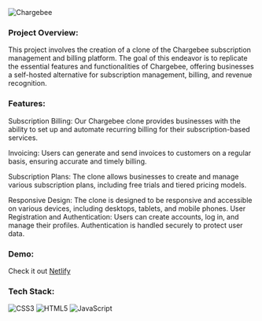<img  alt="Chargebee" src="https://i.pinimg.com/originals/f5/98/7f/f5987f01f12c0547cb3cc11a279f13dc.png">

<h3 align="left">Project Overview:</h3>
This project involves the creation of a clone of the Chargebee subscription management and billing platform. The goal of this endeavor is to replicate the essential features and functionalities of Chargebee, offering businesses a self-hosted alternative for subscription management, billing, and revenue recognition.


<h3 align="left">Features:</h3>

Subscription Billing: Our Chargebee clone provides businesses with the ability to set up and automate recurring billing for their subscription-based services.

Invoicing: Users can generate and send invoices to customers on a regular basis, ensuring accurate and timely billing.

Subscription Plans: The clone allows businesses to create and manage various subscription plans, including free trials and tiered pricing models.

Responsive Design: The clone is designed to be responsive and accessible on various devices, including desktops, tablets, and mobile phones.
User Registration and Authentication: Users can create accounts, log in, and manage their profiles. Authentication is handled securely to protect user data.
<h3 align="left">Demo:</h3>

Check it out [Netlify](https://saasnet.netlify.app/)

<h3 align="left">Tech Stack:</h3>

![CSS3](https://img.shields.io/badge/css3-%231572B6.svg?style=for-the-badge&logo=css3&logoColor=white) 
![HTML5](https://img.shields.io/badge/html5-%23E34F26.svg?style=for-the-badge&logo=html5&logoColor=white)
![JavaScript](https://img.shields.io/badge/javascript-%23323330.svg?style=for-the-badge&logo=javascript&logoColor=%23F7DF1E)

